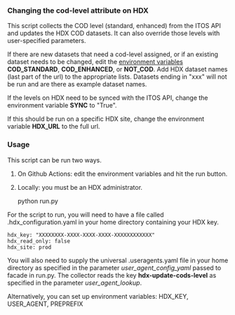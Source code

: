 ### Changing the cod-level attribute on HDX

This script collects the COD level (standard, enhanced) from the ITOS API and updates the HDX COD datasets. It can also override those levels with user-specified parameters.

If there are new datasets that need a cod-level assigned, or if an existing dataset needs to be changed, edit the [environment variables](https://github.com/b-j-mills/hdx-update-cods-level/settings/variables/actions) **COD_STANDARD**, **COD_ENHANCED**, or **NOT_COD**. Add HDX dataset names (last part of the url) to the appropriate lists. Datasets ending in "xxx" will not be run and are there as example dataset names.

If the levels on HDX need to be synced with the ITOS API, change the environment variable **SYNC** to "True".

If this should be run on a specific HDX site, change the environment variable **HDX_URL** to the full url.

### Usage

This script can be run two ways.

1. On Github Actions: edit the environment variables and hit the run button.


2. Locally: you must be an HDX administrator. 


    python run.py

For the script to run, you will need to have a file called .hdx_configuration.yaml in your home directory containing your HDX key.  

    hdx_key: "XXXXXXXX-XXXX-XXXX-XXXX-XXXXXXXXXXXX"
    hdx_read_only: false
    hdx_site: prod

You will also need to supply the universal .useragents.yaml file in your home directory as specified in the parameter *user_agent_config_yaml* passed to facade in run.py. The collector reads the key **hdx-update-cods-level** as specified in the parameter *user_agent_lookup*.

Alternatively, you can set up environment variables: HDX_KEY, USER_AGENT, PREPREFIX
